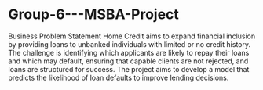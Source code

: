 # Group-6---MSBA-Project

Business Problem Statement
Home Credit aims to expand financial inclusion by providing loans to unbanked individuals with limited or no credit history. The challenge is identifying which applicants are likely to repay their loans and which may default, ensuring that capable clients are not rejected, and loans are structured for success.
The project aims to develop a model that predicts the likelihood of loan defaults to improve lending decisions.

